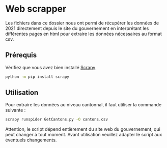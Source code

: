 # Web scrapper

Les fichiers dans ce dossier nous ont permi de récupérer les données de 2021 directement depuis le site du gouvernement en interprétant les différentes pages en html pour extraire les données nécessaires au format csv.

## Prérequis

Vérifiez que vous avez bien installé [Scrapy](https://scrapy.org)
```bash
python -m pip install scrapy
```

## Utilisation

Pour extraire les données au niveau cantonnal, il faut utiliser la commande suivante :

```bash
scrapy runspider GetCantons.py -O cantons.csv
```

Attention, le script dépend entièrement du site web du gouvernement, qui peut changer à tout moment. Avant utilisation veuillez adapter le script aux éventuels changements.
